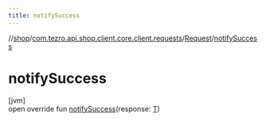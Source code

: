 ```yaml
---
title: notifySuccess
---
```

//[shop](../../../index.html)/[com.tezro.api.shop.client.core.client.requests](../index.html)/[Request](index.html)/[notifySuccess](notify-success.html)



# notifySuccess



[jvm]\
open override fun [notifySuccess](notify-success.html)(response: [T](index.html))




